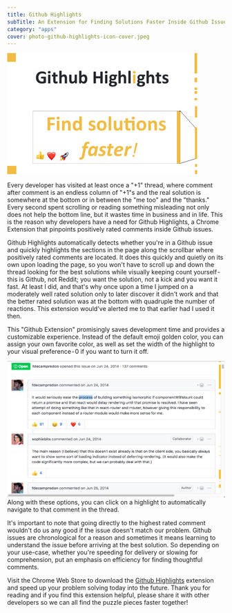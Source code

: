 ```yaml
---
title: Github Highlights
subTitle: An Extension for Finding Solutions Faster Inside Github Issues
category: "apps"
cover: photo-github-highlights-icon-cover.jpeg
---
```


![](./photo-github-highlights-promotion.jpeg)

Every developer has visited at least once a "+1" thread, where comment after comment is an endless column of "+1"s and the real solution is somewhere at the bottom or in between the "me too" and the "thanks." Every second spent scrolling or reading something misleading not only does not help the bottom line, but it wastes time in business and in life. This is the reason why developers have a need for Github Highlights, a Chrome Extension that pinpoints positively rated comments inside Github issues. 

Github Highlights automatically detects whether you're in a Github issue and quickly highlights the sections in the page along the scrollbar where positively rated comments are located. It does this quickly and quietly on its own upon loading the page, so you won't have to scroll up and down the thread looking for the best solutions while visually keeping count yourself - this is Github, not Reddit; you want the solution, not a kick and you want it fast. At least I did, and that's why once upon a time I jumped on a moderately well rated solution only to later discover it didn't work and that the better rated solution was at the bottom with quadruple the number of reactions. This extension would've alerted me to that earlier had I used it then.

This "Github Extension" promisingly saves development time and provides a customizable experience. Instead of the default emoji golden color, you can assign your own favorite color, as well as set the width of the highlight to your visual preference - 0 if you want to turn it off.

![](./photo-github-highlights-screenshot.jpeg)
Along with these options, you can click on a highlight to automatically navigate to that comment in the thread.


It's important to note that going directly to the highest rated comment wouldn't do us any good if the issue doesn't match our problem. Github issues are chronological for a reason and sometimes it means learning to understand the issue before arriving at the best solution. So depending on your use-case, whether you're speeding for delivery or slowing for comprehension, put an emphasis on efficiency for finding thoughtful comments. 

Visit the Chrome Web Store to download the <a href="https://chrome.google.com/webstore/detail/github-highlights/inockplhepiokjcbnhhgknmmpacmpgjj/publish-delayed" target="_blank">Github Highlights</a> extension and speed up your problem solving today into the future. Thank you for reading and if you find this extension helpful, please share it with other developers so we can all find the puzzle pieces faster together!

